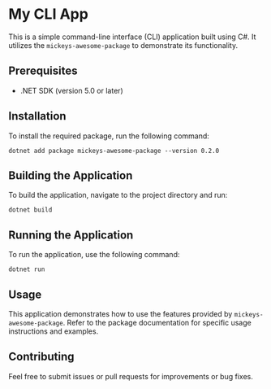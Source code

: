 # My CLI App

This is a simple command-line interface (CLI) application built using C#. It utilizes the `mickeys-awesome-package` to demonstrate its functionality.

## Prerequisites

- .NET SDK (version 5.0 or later)

## Installation

To install the required package, run the following command:

```
dotnet add package mickeys-awesome-package --version 0.2.0
```

## Building the Application

To build the application, navigate to the project directory and run:

```
dotnet build
```

## Running the Application

To run the application, use the following command:

```
dotnet run
```

## Usage

This application demonstrates how to use the features provided by `mickeys-awesome-package`. Refer to the package documentation for specific usage instructions and examples.

## Contributing

Feel free to submit issues or pull requests for improvements or bug fixes.